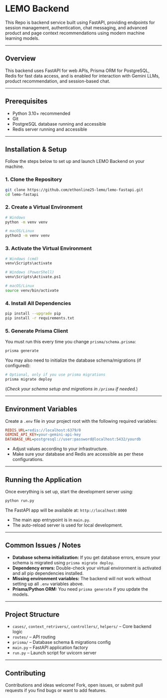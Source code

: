 # LEMO Backend

This Repo is backend service built using FastAPI, providing endpoints for session management, authentication, chat messaging, and advanced product and page context recommendations using modern machine learning models.

---

## Overview

This backend uses FastAPI for web APIs, Prisma ORM for PostgreSQL, Redis for fast data access, and is enabled for interaction with Gemini LLMs, product recommendation, and session-based chat.

---

## Prerequisites

- Python 3.10+ recommended
- Git
- PostgreSQL database running and accessible
- Redis server running and accessible

---

## Installation & Setup

Follow the steps below to set up and launch LEMO Backend on your machine.

### 1. Clone the Repository

```sh
git clone https://github.com/ethonline25-lemo/lemo-fastapi.git
cd lemo-fastapi
```

### 2. Create a Virtual Environment

```sh
# Windows
python -m venv venv

# macOS/Linux
python3 -m venv venv
```

### 3. Activate the Virtual Environment

```sh
# Windows (cmd)
venv\Scripts\activate

# Windows (PowerShell)
venv\Scripts\Activate.ps1

# macOS/Linux
source venv/bin/activate
```

### 4. Install All Dependencies

```sh
pip install --upgrade pip
pip install -r requirements.txt
```

### 5. Generate Prisma Client

You must run this every time you change `prisma/schema.prisma`:

```sh
prisma generate
```

You may also need to initialize the database schema/migrations (if configured):
```sh
# Optional, only if you use prisma migrations
prisma migrate deploy
```
(_Check your schema setup and migrations in `/prisma` if needed._)

---

## Environment Variables

Create a `.env` file in your project root with the following required variables:

```ini
REDIS_URL=redis://localhost:6379/0
GEMINI_API_KEY=your-gemini-api-key
DATABASE_URL=postgresql://user:password@localhost:5432/yourdb
```

- Adjust values according to your infrastructure.
- Make sure your database and Redis are accessible as per these configurations.

---

## Running the Application

Once everything is set up, start the development server using:

```sh
python run.py
```

The FastAPI app will be available at: `http://localhost:8000`

- The main app entrypoint is in `main.py`.
- The auto-reload server is used for local development.

---

## Common Issues / Notes

- **Database schema initialization:** If you get database errors, ensure your schema is migrated using `prisma migrate deploy`.
- **Dependency errors:** Double-check your virtual environment is activated and all pip dependencies installed.
- **Missing environment variables:** The backend will not work without setting up all `.env` variables above.
- **Prisma/Python ORM:** You need `prisma generate` if you update the models.

---

## Project Structure

- `cases/`, `context_retrivers/`, `controllers/`, `helpers/` – Core backend logic
- `routes/` – API routing
- `prisma/` – Database schema & migrations config
- `main.py` – FastAPI application factory
- `run.py` – Launch script for uvicorn server

---

## Contributing

Contributions and ideas welcome! Fork, open issues, or submit pull requests if you find bugs or want to add features.
